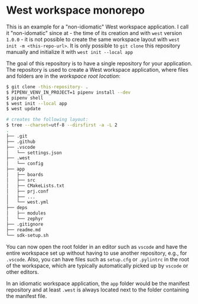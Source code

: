 
# West workspace monorepo

This is an example for a "non-idiomatic" West workspace application. I call it "non-idomatic" since at - the time of its creation and with `west` version `1.0.0` - it is not possible to create the same workspace layout with `west init -m <this-repo-url>`. It is only possible to `git clone` this repository manually and initialize it with `west init --local app`

The goal of this repository is to have a single repository for your application. The repository is used to create a West workspace application, where files and folders are in the _workspace root location_:

```bash
$ git clone -this-repository- .
$ PIPENV_VENV_IN_PROJECT=1 pipenv install --dev
$ pipenv shell
$ west init --local app
$ west update

# creates the following layout:
$ tree --charset=utf-8 --dirsfirst -a -L 2
.
├── .git
├── .github
├── .vscode
│   └── settings.json
├── .west
│   └── config
├── app
│   ├── boards
│   ├── src
│   ├── CMakeLists.txt
│   ├── prj.conf
│   ├── ...
│   └── west.yml
├── deps
│   ├── modules
│   └── zephyr
├── .gitignore
├── readme.md
└── sdk-setup.sh
```

You can now open the root folder in an editor such as `vscode` and have the entire workspace set up without having to use another repository, e.g., for `.vscode`. Also, you can have files such as `setup.cfg` or `.pylintrc` in the root of the workspace, which are typically automatically picked up by `vscode` or other editors.

In an idiomatic workspace application, the `app` folder would be the manifest repository and at least `.west` is always located next to the folder containing the manifest file.

